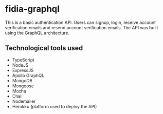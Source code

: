 # fidia-graphql
This is a basic authentication API. Users can signup, login, receive account verification emails and resend account verification emails.
The API was built using the GraphQL architecture.

## Technological tools used
* TypeScript
* NodeJS
* ExpressJS
* Apollo GraphQL
* MongoDB
* Mongoose
* Mocha
* Chai
* Nodemailer
* Herokku (platform used to deploy the API)
